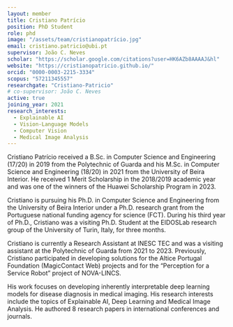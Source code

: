 ```yaml
---
layout: member
title: Cristiano Patrício
position: PhD Student
role: phd
image: "/assets/team/cristianopatrício.jpg"
email: cristiano.patricio@ubi.pt
supervisor: João C. Neves
scholar: "https://scholar.google.com/citations?user=HK6AZb8AAAAJ&hl"
website: "https://cristianopatricio.github.io/"
orcid: "0000-0003-2215-3334"
scopus: "57211345557"
researchgate: "Cristiano-Patricio"
# co-supervisor: João C. Neves
active: true
joining_year: 2021
research_interests:
  - Explainable AI
  - Vision-Language Models
  - Computer Vision
  - Medical Image Analysis
---
```




Cristiano Patrício received a B.Sc. in Computer Science and Engineering (17/20) in 2019 from the Polytechnic of Guarda and his M.Sc. in Computer Science and Engineering (18/20) in 2021 from the University of Beira Interior. He received 1 Merit Scholarship in the 2018/2019 academic year and was one of the winners of the Huawei Scholarship Program in 2023. 

Cristiano is pursuing his Ph.D. in Computer Science and Engineering from the University of Beira Interior under a Ph.D. research grant from the Portuguese national funding agency for science (FCT). During his third year of Ph.D., Cristiano was a visiting Ph.D. Student at the EIDOSLab research group of the University of Turin, Italy, for three months. 

Cristiano is currently a Research Assistant at INESC TEC and was a visiting assistant at the Polytechnic of Guarda from 2021 to 2023. Previously, Cristiano participated in developing solutions for the Altice Portugal Foundation (MagicContact Web) projects and for the “Perception for a Service Robot” project of NOVA-LINCS. 

His work focuses on developing inherently interpretable deep learning models for disease diagnosis in medical imaging. His research interests include the topics of Explainable AI, Deep Learning and Medical Image Analysis. He authored 8 research papers in international conferences and journals.


